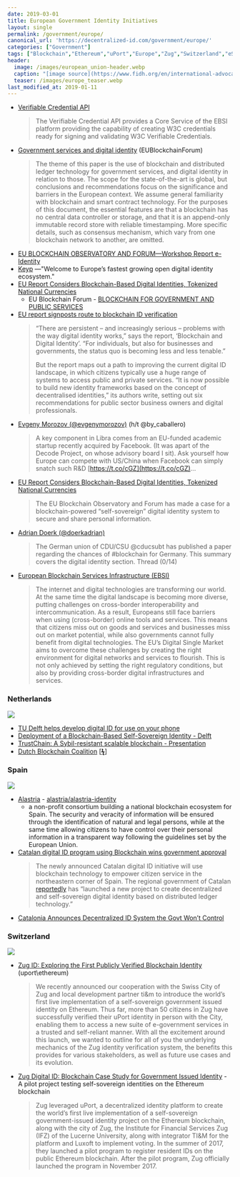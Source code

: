 ```yaml
---
date: 2019-03-01
title: European Government Identity Initiatives
layout: single
permalink: /government/europe/
canonical_url: 'https://decentralized-id.com/government/europe/'
categories: ["Government"]
tags: ["Blockchain","Ethereum","uPort","Europe","Zug","Switzerland","eSSIF","eDIAS","EBSI"]
header:
  image: /images/european_union-header.webp
  caption: "[image source](https://www.fidh.org/en/international-advocacy/european-union/eu-budget-joint-call-by-civil-society-to-reverse-cuts-to-the-ndici)"
  teaser: /images/europe_teaser.webp
last_modified_at: 2019-01-11
---
```


* [Verifiable Credential API](https://ec.europa.eu/cefdigital/wiki/display/CEFDIGITALEBSI/Verifiable+Credential+API)
  > The Verifiable Credential API provides a Core Service of the EBSI platform providing the capability of creating W3C credentials ready for signing and validating W3C Verifiable Credentials.
* [Government services and digital identity](https://www.eublockchainforum.eu/sites/default/files/research-paper/20180801_government_services_and_digital_identity.pdf) (EUBlockchainForum)
  > The theme of this paper is the use of blockchain and distributed ledger technology for government services, and digital identity in relation to those. The scope for the state-of-the-art is global, but conclusions and recommendations focus on the significance and barriers in the European context. We assume general familiarity with blockchain and smart contract technology. For the purposes of this document, the essential features are that a blockchain has no central data controller or storage, and that it is an append-only immutable record store with reliable timestamping. More specific details, such as consensus mechanism, which vary from one blockchain network to another, are omitted. 
* [EU BLOCKCHAIN OBSERVATORY AND FORUM—Workshop Report e-Identity](https://www.eublockchainforum.eu/sites/default/files/reports/workshop_5_report_-_e-identity.pdf)
* [Keyp](https://keyp.io/) —"Welcome to Europe’s fastest growing open digital identity ecosystem."
* [EU Report Considers Blockchain-Based Digital Identities, Tokenized National Currencies](https://cointelegraph.com/news/eu-report-considers-blockchain-based-digital-identities-tokenized-national-currencies)
  * EU Blockchain Forum - [BLOCKCHAIN FOR GOVERNMENT AND PUBLIC SERVICES](https://www.eublockchainforum.eu/sites/default/files/reports/eu_observatory_blockchain_in_government_services_v1_2018-12-07.pdf)
* [EU report signposts route to blockchain ID verification](https://www.globalgovernmentforum.com/eu-report-signposts-route-to-blockchain-id-verification/)
  > “There are persistent – and increasingly serious – problems with the way digital identity works,” says the report, ‘Blockchain and Digital Identity’. “For individuals, but also for businesses and governments, the status quo is becoming less and less tenable.”
  > 
  > But the report maps out a path to improving the current digital ID landscape, in which citizens typically use a huge range of systems to access public and private services. “It is now possible to build new identity frameworks based on the concept of decentralised identities,” its authors write, setting out six recommendations for public sector business owners and digital professionals.
* [Evgeny Morozov (@evgenymorozov)](https://twitter.com/evgenymorozov/status/1141743293509840896) (h/t @by_caballero)
  > A key component in Libra comes from an EU-funded academic startup recently acquired by Facebook. (It was apart of the Decode Project, on whose advisory board I sit). Ask yourself how Europe can compete with US/China when Facebook can simply snatch such R&D [https://t.co/cGZ](https://t.co/cGZ)...
* [EU Report Considers Blockchain-Based Digital Identities, Tokenized National Currencies](https://cointelegraph.com/news/eu-report-considers-blockchain-based-digital-identities-tokenized-national-currencies)
  > The EU Blockchain Observatory and Forum has made a case for a blockchain-powered “self-sovereign” digital identity system to secure and share personal information.
* [Adrian Doerk (@doerkadrian)](https://twitter.com/doerkadrian/status/1144112912824356864?s=12)
  > The German union of CDU/CSU @cducsubt has published a paper regarding the chances of #blockchain for Germany. This summary covers the digital identity section. Thread (0/14)
* [European Blockchain Services Infrastructure (EBSI)](https://ec.europa.eu/cefdigital/wiki/display/CEFDIGITAL/EBSI)
  > The internet and digital technologies are transforming our world. At the same time the digital landscape is becoming more diverse, putting challenges on cross-border interoperability and intercommunication. As a result, Europeans still face barriers when using (cross-border) online tools and services. This means that citizens miss out on goods and services and businesses miss out on market potential, while also governments cannot fully benefit from digital technologies. The EU’s Digital Single Market aims to overcome these challenges by creating the right environment for digital networks and services to flourish. This is not only achieved by setting the right regulatory conditions, but also by providing cross-border digital infrastructures and services.

### Netherlands

![](https://i.imgur.com/CVA9t94.png)

* [TU Delft helps develop digital ID for use on your phone](https://www.tudelft.nl/en/2018/tu-delft/tu-delft-helps-develop-digital-id-for-use-on-your-phone/)
* [Deployment of a Blockchain-Based Self-Sovereign Identity - Delft](https://arxiv.org/pdf/1806.01926.pdf)
* [TrustChain: A Sybil-resistant scalable blockchain - Presentation](http://msn.iecs.fcu.edu.tw/report/download.php?)
* [Dutch Blockchain Coalition](https://www.dutchdigitaldelta.nl/en/blockchain) [[**ϟ**](https://dutchdigitaldelta.nl/uploads/pdf/Dutch-Blockchain-Coalition-action-agenda-ENG.pdf)]

### Spain
![](https://i.imgur.com/JKDcTOK.png)

* [Alastria](https://alastria.io/) - [alastria/alastria-identity](https://github.com/alastria/alastria-identity)
  * a non-profit consortium building a national blockchain ecosystem for Spain. The security and veracity of information will be ensured through the identification of natural and legal persons, while at the same time allowing citizens to have control over their personal information in a transparent way following the guidelines set by the European Union.
* [Catalan digital ID program using Blockchain wins government approval](https://www.secureidnews.com/news-item/catalan-digital-id-program-using-blockchain-wins-government-approval/)
  > The newly announced Catalan digital ID initiative will use blockchain technology to empower citizen service in the northeastern corner of Spain. The regional government of Catalan [reportedly](https://tokenpost.com/Catalan-government-to-develop-DLT-based-self-sovereign-digital-ID-platform-3347) has “launched a new project to create decentralized and self-sovereign digital identity based on distributed ledger technology.”
* [Catalonia Announces Decentralized ID System the Govt Won’t Control](https://cointelegraph.com/news/catalonia-announces-a-decentralized-id-system-the-govt-wont-control)

### Switzerland
![](https://i.imgur.com/yuP8j7V.png)

* [Zug ID: Exploring the First Publicly Verified Blockchain Identity](https://medium.com/uport/zug-id-exploring-the-first-publicly-verified-blockchain-identity-38bd0ee3702) (uport\ethereum)
  > We recently announced our cooperation with the Swiss City of Zug and local development partner ti&m to introduce the world’s first live implementation of a self-sovereign government issued identity on Ethereum. Thus far, more than 50 citizens in Zug have successfully verified their uPort identity in person with the City, enabling them to access a new suite of e-government services in a trusted and self-reliant manner. With all the excitement around this launch, we wanted to outline for all of you the underlying mechanics of the Zug identity verification system, the benefits this provides for various stakeholders, as well as future use cases and its evolution.
* [Zug Digital ID: Blockchain Case Study for Government Issued Identity](https://consensys.net/blockchain-use-cases/government-and-the-public-sector/zug/) - A pilot project testing self-sovereign identities on the Ethereum blockchain
  > Zug leveraged uPort, a decentralized identity platform to create the world’s first live implementation of a self-sovereign government-issued identity project on the Ethereum blockchain, along with the city of Zug, the Institute for Financial Services Zug (IFZ) of the Lucerne University, along with integrator TI&M for the platform and Luxoft to implement voting. In the summer of 2017, they launched a pilot program to register resident IDs on the public Ethereum blockchain. After the pilot program, Zug officially launched the program in November 2017. 
